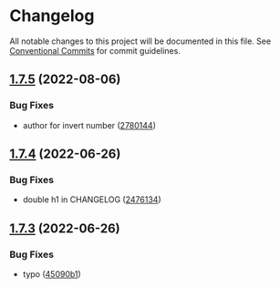 # Changelog

All notable changes to this project will be documented in this file. See [Conventional Commits](https://conventionalcommits.org) for commit guidelines.

## [1.7.5](https://github.com/felix-berlin/sassy-scss/compare/v1.7.4...v1.7.5) (2022-08-06)


### Bug Fixes

* author for invert number ([2780144](https://github.com/felix-berlin/sassy-scss/commit/2780144950bfa3f9f5ec25ad121b805c3e312931))

## [1.7.4](https://github.com/felix-berlin/sassy-scss/compare/v1.7.3...v1.7.4) (2022-06-26)


### Bug Fixes

* double h1 in CHANGELOG ([2476134](https://github.com/felix-berlin/sassy-scss/commit/2476134c1860bb6c246325ef889642fcd809f659))

## [1.7.3](https://github.com/felix-berlin/sassy-scss/compare/v1.7.2...v1.7.3) (2022-06-26)

### Bug Fixes

* typo ([45090b1](https://github.com/felix-berlin/sassy-scss/commit/45090b1acd634effd62b088efe74e6215412d2ff))

